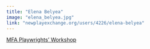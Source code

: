 ```yaml
---
title: "Elena Belyea"
image: "elena_belyea.jpg"
link: "newplayexchange.org/users/4226/elena-belyea"
---
```


[MFA Playwrights’ Workshop](/programs/mfa-playwrights-workshop)
